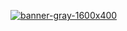 [![banner-gray-1600x400](https://user-images.githubusercontent.com/23345879/174475687-8481d794-7ed8-4f1c-9a78-b0d7019c374a.png)](https://freestuffbot.xyz/)
